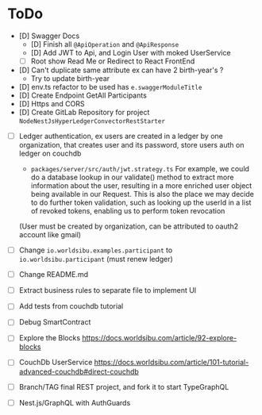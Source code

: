 # ToDo

- [D] Swagger Docs
  - [D] Finish all `@ApiOperation` and `@ApiResponse`
  - [D] Add JWT to Api, and Login User with moked UserService
  - [ ] Root show Read Me or Redirect to React FrontEnd
- [D] Can't duplicate same attribute ex can have 2 birth-year's ?
  - Try to update birth-year
- [D] env.ts refactor to be used has `e.swaggerModuleTitle`
- [D] Create Endpoint GetAll Participants
- [D] Https and CORS
- [D] Create GitLab Repository for project `NodeNestJsHyperLedgerConvectorRestStarter`

- [ ] Ledger authentication, ex users are created in a ledger by one organization, that creates user and its password, store users auth on ledger on couchdb
  - `packages/server/src/auth/jwt.strategy.ts` For example, we could do a database lookup in our validate() method to extract more information about the user, resulting in a more enriched user object being available in our Request. This is also the place we may decide to do further token validation, such as looking up the userId in a list of revoked tokens, enabling us to perform token revocation
  
  (User must be created by organization, can be attributed to oauth2 account like gmail)

- [ ] Change `io.worldsibu.examples.participant` to `io.worldsibu.participant` (must renew ledger)
- [ ] Change README.md
- [ ] Extract business rules to separate file to implement UI
- [ ] Add tests from couchdb tutorial
- [ ] Debug SmartContract
- [ ] Explore the Blocks <https://docs.worldsibu.com/article/92-explore-blocks>
- [ ] CouchDb UserService <https://docs.worldsibu.com/article/101-tutorial-advanced-couchdb#direct-couchdb>
- [ ] Branch/TAG final REST project, and fork it to start TypeGraphQL
- [ ] Nest.js/GraphQL with AuthGuards
